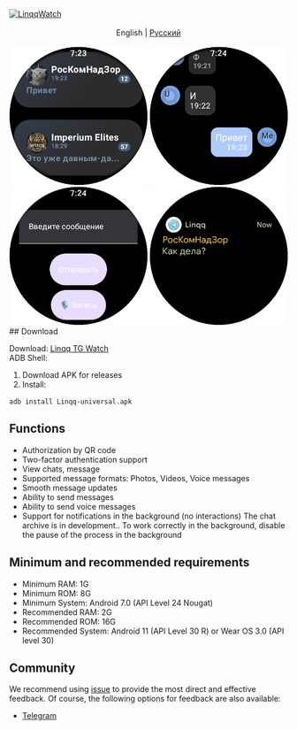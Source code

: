 <a href="https://github.com/Stiv455/LinqqWatch">
<img src="https://socialify.git.ci/Stiv455/LinqqWatch/image?font=Source+Code+Pro&issues=1&logo=https%3A%2F%2Fraw.githubusercontent.com%2FStiv455%2FLinqqWatch%2Frefs%2Fheads%2Fmain%2Fic_launcher.png&name=1&pattern=Circuit+Board&pulls=1&stargazers=1&theme=Dark" alt="LinqqWatch" />
</a>

<div align="center">
  <br/>
  <div>
      English | <a href="./README.ru-RU.md">Русский</a>
  </div>
  <br/>

<img src="https://raw.githubusercontent.com/Stiv455/LinqqWatch/refs/heads/main/Linqq%20Screens/1.png" width="250" />
<img src="https://raw.githubusercontent.com/Stiv455/LinqqWatch/refs/heads/main/Linqq%20Screens/2.png" width="250" />
<img src="https://raw.githubusercontent.com/Stiv455/LinqqWatch/refs/heads/main/Linqq%20Screens/3.png" width="250" />
<img src="https://raw.githubusercontent.com/Stiv455/LinqqWatch/refs/heads/main/Linqq%20Screens/4.png" width="250" />
</div>
## Download

Download: [Linqq TG Watch](https://github.com/Stiv455/LinqqWatch/releases)  
ADB Shell:

1. Download APK for releases
2. Install:

```shell
adb install Linqq-universal.apk
```

## Functions

- Authorization by QR code 
- Two-factor authentication support
- View chats, message
- Supported message formats: Photos, Videos, Voice messages
- Smooth message updates  
- Ability to send messages    
- Ability to send voice messages
- Support for notifications in the background (no interactions)
The chat archive is in development..
To work correctly in the background, disable the pause of the process in the background

## Minimum and recommended requirements

- Minimum RAM: 1G
- Minimum ROM: 8G
- Minimum System: Android 7.0 (API Level 24 Nougat)
- Recommended RAM: 2G
- Recommended ROM: 16G
- Recommended System: Android 11 (API Level 30 R) or Wear OS 3.0 (API level 30)

## Community

We recommend using [issue](https://github.com/Stiv455/LinqqWatch/issues) to provide the most direct
and effective feedback. Of course, the following options for feedback are also available:

- [Telegram](https://t.me/LinqqWatch)
